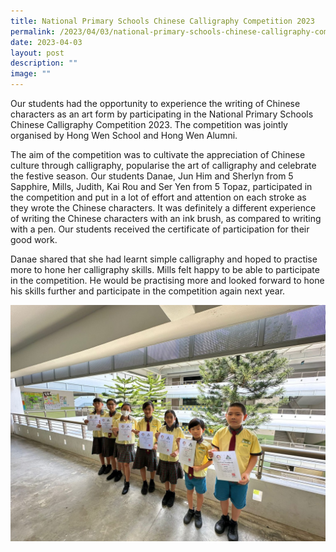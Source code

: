 ```yaml
---
title: National Primary Schools Chinese Calligraphy Competition 2023
permalink: /2023/04/03/national-primary-schools-chinese-calligraphy-competition-2023/
date: 2023-04-03
layout: post
description: ""
image: ""
---
```

Our students had the opportunity to experience the writing of Chinese characters as an art form by participating in the National Primary Schools Chinese Calligraphy Competition 2023. The competition was jointly organised by Hong Wen School and Hong Wen Alumni.

The aim of the competition was to cultivate the appreciation of Chinese culture through calligraphy, popularise the art of calligraphy and celebrate the festive season. Our students Danae, Jun Him and Sherlyn from 5 Sapphire, Mills, Judith, Kai Rou and Ser Yen from 5 Topaz, participated in the competition and put in a lot of effort and attention on each stroke as they wrote the Chinese characters. It was definitely a different experience of writing the Chinese characters with an ink brush, as compared to writing with a pen. Our students received the certificate of participation for their good work.

Danae shared that she had learnt simple calligraphy and hoped to practise more to hone her calligraphy skills. Mills felt happy to be able to participate in the competition. He would be practising more and looked forward to hone his skills further and participate in the competition again next year.

![](/images/Publications/national%20primary%20schools%20chinese%20calligraphy%20competition%202023.jpg)